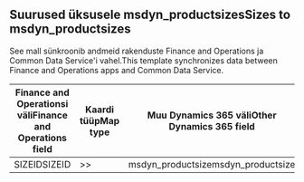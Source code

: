## <a name="sizes-to-msdyn_productsizes"></a><span data-ttu-id="afd09-101">Suurused üksusele msdyn_productsizes</span><span class="sxs-lookup"><span data-stu-id="afd09-101">Sizes to msdyn_productsizes</span></span>

<span data-ttu-id="afd09-102">See mall sünkroonib andmeid rakenduste Finance and Operations ja Common Data Service'i vahel.</span><span class="sxs-lookup"><span data-stu-id="afd09-102">This template synchronizes data between Finance and Operations apps and Common Data Service.</span></span>

<span data-ttu-id="afd09-103">Finance and Operationsi väli</span><span class="sxs-lookup"><span data-stu-id="afd09-103">Finance and Operations field</span></span> | <span data-ttu-id="afd09-104">Kaardi tüüp</span><span class="sxs-lookup"><span data-stu-id="afd09-104">Map type</span></span> | <span data-ttu-id="afd09-105">Muu Dynamics 365 väli</span><span class="sxs-lookup"><span data-stu-id="afd09-105">Other Dynamics 365 field</span></span> | <span data-ttu-id="afd09-106">Vaikeväärtus</span><span class="sxs-lookup"><span data-stu-id="afd09-106">Default value</span></span>
---|---|---|---
<span data-ttu-id="afd09-107">SIZEID</span><span class="sxs-lookup"><span data-stu-id="afd09-107">SIZEID</span></span> | >> | <span data-ttu-id="afd09-108">msdyn_productsize</span><span class="sxs-lookup"><span data-stu-id="afd09-108">msdyn_productsize</span></span> | 
